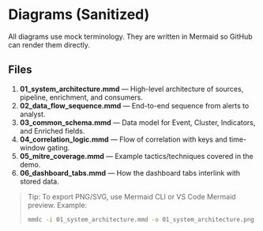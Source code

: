 # Diagrams (Sanitized)

All diagrams use mock terminology. They are written in Mermaid so GitHub can render them directly.

## Files
1. **01_system_architecture.mmd** — High-level architecture of sources, pipeline, enrichment, and consumers.
2. **02_data_flow_sequence.mmd** — End-to-end sequence from alerts to analyst.
3. **03_common_schema.mmd** — Data model for Event, Cluster, Indicators, and Enriched fields.
4. **04_correlation_logic.mmd** — Flow of correlation with keys and time-window gating.
5. **05_mitre_coverage.mmd** — Example tactics/techniques covered in the demo.
6. **06_dashboard_tabs.mmd** — How the dashboard tabs interlink with stored data.

> Tip: To export PNG/SVG, use Mermaid CLI or VS Code Mermaid preview. Example:
> ```bash
> mmdc -i 01_system_architecture.mmd -o 01_system_architecture.png
> ```
